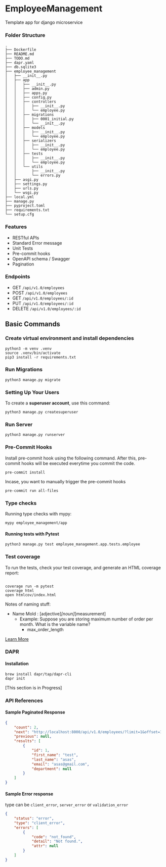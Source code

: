 # EmployeeManagement

Template app for django microservice

### Folder Structure
```
.
├── Dockerfile
├── README.md
├── TODO.md
├── dapr.yaml
├── db.sqlite3
├── employee_management
│   ├── __init__.py
│   ├── app
│   │   ├── __init__.py
│   │   ├── admin.py
│   │   ├── apps.py
│   │   ├── config.py
│   │   ├── controllers
│   │   │   ├── __init__.py
│   │   │   └── employee.py
│   │   ├── migrations
│   │   │   ├── 0001_initial.py
│   │   │   └── __init__.py
│   │   ├── models
│   │   │   ├── __init__.py
│   │   │   └── employee.py
│   │   ├── serializers
│   │   │   ├── __init__.py
│   │   │   └── employee.py
│   │   ├── tests
│   │   │   ├── __init__.py
│   │   │   └── employee.py
│   │   └── utils
│   │       ├── __init__.py
│   │       └── errors.py
│   ├── asgi.py
│   ├── settings.py
│   ├── urls.py
│   └── wsgi.py
├── local.yml
├── manage.py
├── pyproject.toml
├── requirements.txt
└── setup.cfg
```
### Features
* RESTful APIs
* Standard Error message
* Unit Tests
* Pre-commit hooks
* OpenAPI schema / Swagger
* Pagination

### Endpoints
* GET `/api/v1.0/employees`
* POST `/api/v1.0/employees`
* GET `/api/v1.0/employees/:id`
* PUT `/api/v1.0/employees/:id`
* DELETE `/api/v1.0/employees/:id`

## Basic Commands

### Create virtual environment and install dependencies
```
python3 -m venv .venv
source .venv/bin/activate
pip3 install -r requirements.txt
```

### Run Migrations
```
python3 manage.py migrate
```

### Setting Up Your Users

To create a **superuser account**, use this command:

```
python3 manage.py createsuperuser
```

### Run Server
```
python3 manage.py runserver
```

### Pre-Commit Hooks
Install pre-commit hook using the following command. After this, pre-commit hooks will be executed everytime you commit the code.
```
pre-commit install
```

Incase, you want to manually trigger the pre-commit hooks
```
pre-commit run all-files
```
### Type checks

Running type checks with mypy:
```
mypy employee_management/app
```

#### Running tests with Pytest

```
python3 manage.py test employee_management.app.tests.employee
```

### Test coverage

To run the tests, check your test coverage, and generate an HTML coverage report:

```commandline

coverage run -m pytest
coverage html
open htmlcov/index.html
```

Notes of naming stuff:
* Name Mold : [adjective]_[noun]_[measurement]
  * Example: Suppose you are storing maximum number of order per month. What is the variable name?
    * max_order_length

[Learn More](https://www.youtube.com/watch?v=z7w2lKG8zWM&t=325s)

### DAPR
#### Installation

```
brew install dapr/tap/dapr-cli
dapr init

```
[This section is in Progress]



### API References

#### Sample Paginated Response
```json
{
    "count": 2,
    "next": "http://localhost:8000/api/v1.0/employees/?limit=1&offset=1",
    "previous": null,
    "results": [
        {
            "id": 1,
            "first_name": "test",
            "last_name": "asas",
            "email": "asas@gmail.com",
            "department": null
        }
    ]
}
```


#### Sample Error response
type can be `client_error`, `server_error` or `validation_error`
```json
{
    "status": "error",
    "type": "client_error",
    "errors": [
        {
            "code": "not_found",
            "detail": "Not found.",
            "attr": null
        }
    ]
}
```

